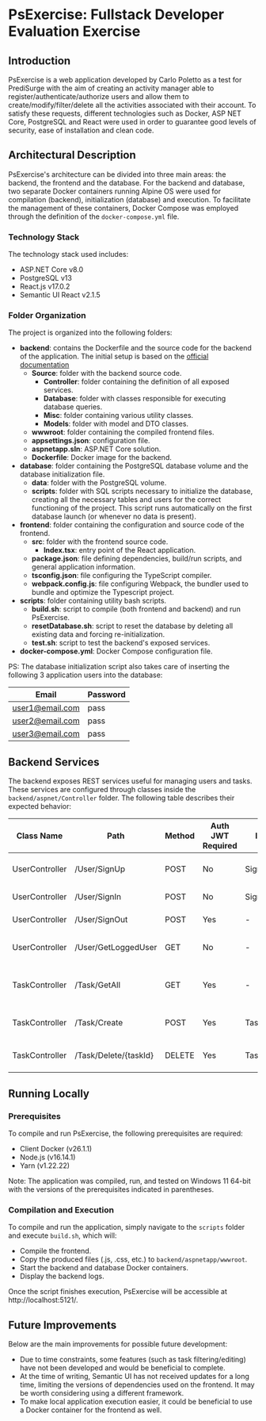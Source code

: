 # PsExercise: Fullstack Developer Evaluation Exercise

## Introduction

PsExercise is a web application developed by Carlo Poletto as a test for PrediSurge with the aim of creating an activity manager able to register/authenticate/authorize users and allow them to create/modify/filter/delete all the activities associated with their account. To satisfy these requests, different technologies such as Docker, ASP NET Core, PostgreSQL and React were used in order to guarantee good levels of security, ease of installation and clean code.

## Architectural Description

PsExercise's architecture can be divided into three main areas: the backend, the frontend and the database. For the backend and database, two separate Docker containers running Alpine OS were used for compilation (backend), initialization (database) and execution. To facilitate the management of these containers, Docker Compose was employed through the definition of the `docker-compose.yml` file.

### Technology Stack

The technology stack used includes:

- ASP.NET Core v8.0
- PostgreSQL v13
- React.js v17.0.2
- Semantic UI React v2.1.5

### Folder Organization

The project is organized into the following folders:

- **backend**: contains the Dockerfile and the source code for the backend of the application. The initial setup is based on the [official documentation](https://learn.microsoft.com/it-it/aspnet/core/host-and-deploy/docker/building-net-docker-images?view=aspnetcore-8.0)
    - **Source**: folder with the backend source code.
        - **Controller**: folder containing the definition of all exposed services.
        - **Database**: folder with classes responsible for executing database queries.
        - **Misc**: folder containing various utility classes.
        - **Models**: folder with model and DTO classes.
    - **wwwroot**: folder containing the compiled frontend files.
    - **appsettings.json**: configuration file.
    - **aspnetapp.sln**: ASP.NET Core solution.
    - **Dockerfile**: Docker image for the backend.
- **database**: folder containing the PostgreSQL database volume and the database initialization file.
    - **data**: folder with the PostgreSQL volume.
    - **scripts**: folder with SQL scripts necessary to initialize the database, creating all the necessary tables and users for the correct functioning of the project. This script runs automatically on the first database launch (or whenever no data is present).
- **frontend**: folder containing the configuration and source code of the frontend.
    - **src**: folder with the frontend source code.
        - **Index.tsx**: entry point of the React application.
    - **package.json**: file defining dependencies, build/run scripts, and general application information.
    - **tsconfig.json**: file configuring the TypeScript compiler.
    - **webpack.config.js**: file configuring Webpack, the bundler used to bundle and optimize the Typescript project.
- **scripts**: folder containing utility bash scripts.
    - **build.sh**: script to compile (both frontend and backend) and run PsExercise.
    - **resetDatabase.sh**: script to reset the database by deleting all existing data and forcing re-initialization.
    - **test.sh**: script to test the backend's exposed services.
- **docker-compose.yml**: Docker Compose configuration file.

PS: The database initialization script also takes care of inserting the following 3 application users into the database:

| Email             | Password  |
| ---               | ---       |
| user1@email.com   | pass      |
| user2@email.com   | pass      |
| user3@email.com   | pass      |

## Backend Services

The backend exposes REST services useful for managing users and tasks. These services are configured through classes inside the `backend/aspnet/Controller` folder. The following table describes their expected behavior:

| Class Name        | Path                  | Method    | Auth JWT Required | Input     | Output            | Description |
| ---               | ---                   | ---       | ---               | ---       | ---               | ---           |
| UserController    | /User/SignUp          | POST      | No                | SignUpDto | -                 | service to create a new user |
| UserController    | /User/SignIn          | POST      | No                | SignInDto | -                 | service to log-in |
| UserController    | /User/SignOut         | POST      | Yes               | -         | -                 | service to log-out |
| UserController    | /User/GetLoggedUser   | GET       | No                | -         | -                 | service to get logged in user data |
| TaskController    | /Task/GetAll          | GET       | Yes               | -         | List of TaskDTO   | service to get logged in user's Tasks |
| TaskController    | /Task/Create          | POST      | Yes               | TaskDto   | -                 | service to create a new task |
| TaskController    | /Task/Delete/{taskId} | DELETE    | Yes               | Task ID   | -                 | service to delete a task |

## Running Locally

### Prerequisites

To compile and run PsExercise, the following prerequisites are required:

- Client Docker (v26.1.1)
- Node.js (v16.14.1)
- Yarn (v1.22.22)

Note: The application was compiled, run, and tested on Windows 11 64-bit with the versions of the prerequisites indicated in parentheses.

### Compilation and Execution

To compile and run the application, simply navigate to the `scripts` folder and execute `build.sh`, which will:

- Compile the frontend.
- Copy the produced files (.js, .css, etc.) to `backend/aspnetapp/wwwroot`.
- Start the backend and database Docker containers.
- Display the backend logs.

Once the script finishes execution, PsExercise will be accessible at http://localhost:5121/.

## Future Improvements

Below are the main improvements for possible future development:

- Due to time constraints, some features (such as task filtering/editing) have not been developed and would be beneficial to complete.
- At the time of writing, Semantic UI has not received updates for a long time, limiting the versions of dependencies used on the frontend. It may be worth considering using a different framework.
- To make local application execution easier, it could be beneficial to use a Docker container for the frontend as well.